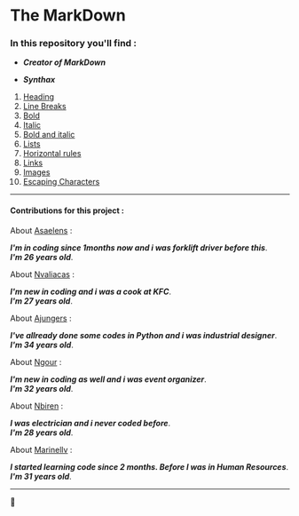 # The MarkDown

### In this repository you'll find :

* ___Creator of MarkDown___

* ___Synthax___
1. [Heading](markdown.md#heading-)
2. [Line Breaks](markdown.md#Linebreaks)
3. [Bold](markdown.md#Bold)
4. [Italic](markdown.md#Italic)
5. [Bold and italic](markdown.md#Boldanditalic)
6. [Lists](markdown.md#Lists)
7. [Horizontal rules](markdown.md#Horizontalrules)
8. [Links](markdown.md#Links)
9. [Images](markdown.md#images-) 
10. [Escaping Characters](markdown.md#EscapingCharacters)


---


#### Contributions for this project : 

About [Asaelens](https://www.github.com/AurelienSaelens) : 

***I'm in coding since 1months now and i was forklift driver before this***.  
***I'm 26 years old***.

About [Nvaliacas](https://www.github.com/NicolasValiacas) : 

***I'm new in coding and i was a cook at KFC***.  
***I'm 27 years old***.

About [Ajungers](https://www.github.com/AnneJungers) :

***I've allready done some codes in Python and i was industrial designer***.  
***I'm 34 years old***.


About [Ngour](https://www.github.com/NikaGour) :

***I'm new in coding as well and i was event organizer***.    
***I'm 32 years old***.

About [Nbiren](https://www.github.com/birennicolas) :

***I was electrician and i never coded before***.  
***I'm 28 years old***.

About [Marinellv](https://www.github.com/MarineLLV) :

***I started learning code since 2 months. Before I was in Human Resources***.  
***I'm 31 years old***.

---
:metal: